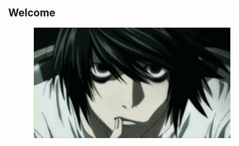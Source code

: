 ## Welcome
<div id="header" align="center">
  <img src="https://github.com/Tuakyas223/Tuakyas223/blob/main/l.gif?raw=true" width="400"/>
</div>
